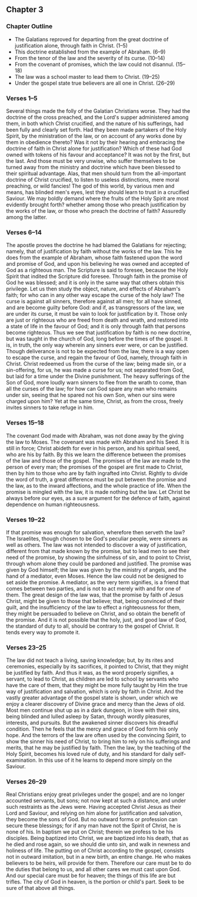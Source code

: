 ## Chapter 3

### Chapter Outline

- The Galatians reproved for departing from the great doctrine of justification alone, through faith in Christ. (1–5)
- This doctrine established from the example of Abraham. (6–9)
- From the tenor of the law and the severity of its curse. (10–14)
- From the covenant of promises, which the law could not disannul. (15–18)
- The law was a school master to lead them to Christ. (19–25)
- Under the gospel state true believers are all one in Christ. (26–29)

### Verses 1–5

Several things made the folly of the Galatian Christians worse. They had the doctrine of the cross preached, and the Lord's supper administered among them, in both which Christ crucified, and the nature of his sufferings, had been fully and clearly set forth. Had they been made partakers of the Holy Spirit, by the ministration of the law, or on account of any works done by them in obedience thereto? Was it not by their hearing and embracing the doctrine of faith in Christ alone for justification? Which of these had God owned with tokens of his favour and acceptance? It was not by the first, but the last. And those must be very unwise, who suffer themselves to be turned away from the ministry and doctrine which have been blessed to their spiritual advantage. Alas, that men should turn from the all-important doctrine of Christ crucified, to listen to useless distinctions, mere moral preaching, or wild fancies! The god of this world, by various men and means, has blinded men's eyes, lest they should learn to trust in a crucified Saviour. We may boldly demand where the fruits of the Holy Spirit are most evidently brought forth? whether among those who preach justification by the works of the law, or those who preach the doctrine of faith? Assuredly among the latter.

### Verses 6–14

The apostle proves the doctrine he had blamed the Galatians for rejecting; namely, that of justification by faith without the works of the law. This he does from the example of Abraham, whose faith fastened upon the word and promise of God, and upon his believing he was owned and accepted of God as a righteous man. The Scripture is said to foresee, because the Holy Spirit that indited the Scripture did foresee. Through faith in the promise of God he was blessed; and it is only in the same way that others obtain this privilege. Let us then study the object, nature, and effects of Abraham's faith; for who can in any other way escape the curse of the holy law? The curse is against all sinners, therefore against all men; for all have sinned, and are become guilty before God: and if, as transgressors of the law, we are under its curse, it must be vain to look for justification by it. Those only are just or righteous who are freed from death and wrath, and restored into a state of life in the favour of God; and it is only through faith that persons become righteous. Thus we see that justification by faith is no new doctrine, but was taught in the church of God, long before the times of the gospel. It is, in truth, the only way wherein any sinners ever were, or can be justified. Though deliverance is not to be expected from the law, there is a way open to escape the curse, and regain the favour of God, namely, through faith in Christ. Christ redeemed us from the curse of the law; being made sin, or a sin-offering, for us, he was made a curse for us; not separated from God, but laid for a time under the Divine punishment. The heavy sufferings of the Son of God, more loudly warn sinners to flee from the wrath to come, than all the curses of the law; for how can God spare any man who remains under sin, seeing that he spared not his own Son, when our sins were charged upon him? Yet at the same time, Christ, as from the cross, freely invites sinners to take refuge in him.

### Verses 15–18

The covenant God made with Abraham, was not done away by the giving the law to Moses. The covenant was made with Abraham and his Seed. It is still in force; Christ abideth for ever in his person, and his spiritual seed, who are his by faith. By this we learn the difference between the promises of the law and those of the gospel. The promises of the law are made to the person of every man; the promises of the gospel are first made to Christ, then by him to those who are by faith ingrafted into Christ. Rightly to divide the word of truth, a great difference must be put between the promise and the law, as to the inward affections, and the whole practice of life. When the promise is mingled with the law, it is made nothing but the law. Let Christ be always before our eyes, as a sure argument for the defence of faith, against dependence on human righteousness.

### Verses 19–22

If that promise was enough for salvation, wherefore then serveth the law? The Israelites, though chosen to be God's peculiar people, were sinners as well as others. The law was not intended to discover a way of justification, different from that made known by the promise, but to lead men to see their need of the promise, by showing the sinfulness of sin, and to point to Christ, through whom alone they could be pardoned and justified. The promise was given by God himself; the law was given by the ministry of angels, and the hand of a mediator, even Moses. Hence the law could not be designed to set aside the promise. A mediator, as the very term signifies, is a friend that comes between two parties, and is not to act merely with and for one of them. The great design of the law was, that the promise by faith of Jesus Christ, might be given to those that believe; that, being convinced of their guilt, and the insufficiency of the law to effect a righteousness for them, they might be persuaded to believe on Christ, and so obtain the benefit of the promise. And it is not possible that the holy, just, and good law of God, the standard of duty to all, should be contrary to the gospel of Christ. It tends every way to promote it.

### Verses 23–25

The law did not teach a living, saving knowledge; but, by its rites and ceremonies, especially by its sacrifices, it pointed to Christ, that they might be justified by faith. And thus it was, as the word properly signifies, a servant, to lead to Christ, as children are led to school by servants who have the care of them, that they might be more fully taught by Him the true way of justification and salvation, which is only by faith in Christ. And the vastly greater advantage of the gospel state is shown, under which we enjoy a clearer discovery of Divine grace and mercy than the Jews of old. Most men continue shut up as in a dark dungeon, in love with their sins, being blinded and lulled asleep by Satan, through wordly pleasures, interests, and pursuits. But the awakened sinner discovers his dreadful condition. Then he feels that the mercy and grace of God form his only hope. And the terrors of the law are often used by the convincing Spirit, to show the sinner his need of Christ, to bring him to rely on his sufferings and merits, that he may be justified by faith. Then the law, by the teaching of the Holy Spirit, becomes his loved rule of duty, and his standard for daily self-examination. In this use of it he learns to depend more simply on the Saviour.

### Verses 26–29

Real Christians enjoy great privileges under the gospel; and are no longer accounted servants, but sons; not now kept at such a distance, and under such restraints as the Jews were. Having accepted Christ Jesus as their Lord and Saviour, and relying on him alone for justification and salvation, they become the sons of God. But no outward forms or profession can secure these blessings; for if any man have not the Spirit of Christ, he is none of his. In baptism we put on Christ; therein we profess to be his disciples. Being baptized into Christ, we are baptized into his death, that as he died and rose again, so we should die unto sin, and walk in newness and holiness of life. The putting on of Christ according to the gospel, consists not in outward imitation, but in a new birth, an entire change. He who makes believers to be heirs, will provide for them. Therefore our care must be to do the duties that belong to us, and all other cares we must cast upon God. And our special care must be for heaven; the things of this life are but trifles. The city of God in heaven, is the portion or child's part. Seek to be sure of that above all things.

